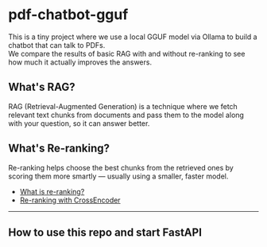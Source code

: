 # pdf-chatbot-gguf

This is a tiny project where we use a local GGUF model via Ollama to build a chatbot that can talk to PDFs.  
We compare the results of basic RAG with and without re-ranking to see how much it actually improves the answers.

## What's RAG?

RAG (Retrieval-Augmented Generation) is a technique where we fetch relevant text chunks from documents and pass them to the model along with your question, so it can answer better.

## What's Re-ranking?

Re-ranking helps choose the best chunks from the retrieved ones by scoring them more smartly — usually using a smaller, faster model.

- [What is re-ranking?](https://huggingface.co/blog/re-ranking)
- [Re-ranking with CrossEncoder](https://www.sbert.net/examples/applications/retrieve_rerank/README.html)

---

## How to use this repo and start FastAPI

